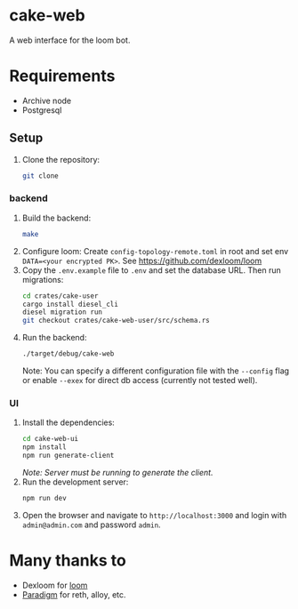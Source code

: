 # cake-web
A web interface for the loom bot.

# Requirements
* Archive node
* Postgresql

## Setup
1. Clone the repository:
   ```sh
   git clone
    ```
### backend
1. Build the backend:
    ```sh
    make
    ```
2. Configure loom:
   Create `config-topology-remote.toml` in root and set env `DATA=<your encrypted PK>`. See https://github.com/dexloom/loom
3. Copy the `.env.example` file to `.env` and set the database URL. Then run migrations:
    ```sh
    cd crates/cake-user
    cargo install diesel_cli
    diesel migration run
    git checkout crates/cake-web-user/src/schema.rs
    ```
4. Run the backend:
    ```sh
    ./target/debug/cake-web
    ```
   Note: You can specify a different configuration file with the `--config` flag or enable `--exex` for direct db access (currently not tested well).
### UI
1. Install the dependencies:
    ```sh
    cd cake-web-ui
    npm install
    npm run generate-client
    ```
   _Note: Server must be running to generate the client._
2. Run the development server:
   ```sh
   npm run dev
   ```
3. Open the browser and navigate to `http://localhost:3000` and login with `admin@admin.com` and password `admin`.

# Many thanks to
- Dexloom for [loom](https://github.com/dexloom/loom)
- [Paradigm](https://github.com/paradigmxyz) for reth, alloy, etc. 
